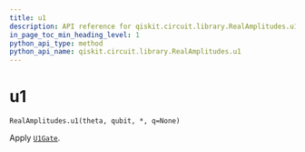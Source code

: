 ```yaml
---
title: u1
description: API reference for qiskit.circuit.library.RealAmplitudes.u1
in_page_toc_min_heading_level: 1
python_api_type: method
python_api_name: qiskit.circuit.library.RealAmplitudes.u1
---
```


# u1

<span id="qiskit.circuit.library.RealAmplitudes.u1" />

`RealAmplitudes.u1(theta, qubit, *, q=None)`

Apply [`U1Gate`](qiskit.circuit.library.U1Gate "qiskit.circuit.library.U1Gate").

